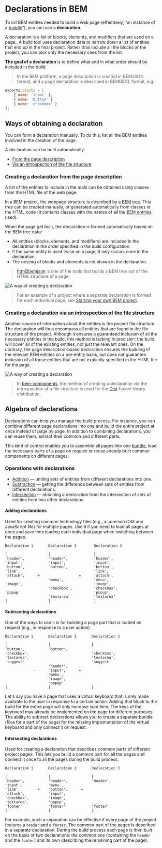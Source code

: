 # Declarations in BEM

To list BEM entities needed to build a web page (effectively, ”an instance of a [bundle](../build/build.en.md#bundle)“), you can use a **declaration**.

A declaration is a list of [blocks](../key-concepts/key-concepts.en.md#block), [elements](../key-concepts/key-concepts.en.md#element), and [modifiers](../key-concepts/key-concepts.en.md#modifier) that are used on a page.. A build tool uses declaration data to narrow down a list of entities that end up in the final project. Rather than include all the blocks of the project, you can pick only the necessary ones from the list.

**The goal of a declaration** is to define what and in what order should be included in the build.


>In the BEM platform, a page description is created in BEMJSON format, and a page declaration is described in BEMDECL format, e.g.:
```js
exports.blocks = [
    { name: 'input' },
    { name: 'button' },
    { name: 'checkbox' }
];
```

## Ways of obtaining a declaration

You can form a declaration manually. To do this, list all the BEM entities involved in the creation of the page.

A declaration can be built automatically:

* [From the page description](#creating-a-declaration-from-the-page-description)
* [Via an introspection of the file structure](#creating-a-declaration-via-an-introspection-of-the-file-structure)

### Creating a declaration from the page description

A list of the entities to include in the build can be obtained using classes from the HTML file of the web page.

In a BEM project, the webpage structure is described by a [BEM tree](../key-concepts/key-concepts.en.md#bem-tree). This tree can be created manually, or generated automatically from classes in the HTML code (it contains classes with the names of all the [BEM entities](../key-concepts/key-concepts.en.md#bem-entity) used).

When the page get built, the declaration is formed automatically based on the BEM tree data:
* All entities (blocks, elements, and modifiers) are included in the declaration in the order specified in the build configuration.
* If the same entity is used twice on a page, it only occurs once in the declaration.
* The nesting of blocks and elements is not shown in the declaration.

>[html2bemjson](https://github.com/bem-incubator/html2bemjson) is one of the tools that builds a BEM tree out of the HTML structure of a page.

![A way of creating a declaration](declarations__html2decl.en.png)

>For an example of a project where a separate declaration is formed for each individual page, see [Starting your own BEM project](https://en.bem.info/tutorials/start-with-project-stub/).

### Creating a declaration via an introspection of the file structure

Another source of information about the entities is the project file structure.
The declaration will thus encompass all entities that are found in the file structure of the project. Although it ensures a guaranteed inclusion of all the necessary entities in the build, this method is lacking in precision: the build will cover all of the existing entities, not just the relevant ones.
On the contrary, the page description-based declaration ensures the building of the relevant BEM entities on a per-entity basis, but does not guarantee inclusion of all those entities that are not explicitly specified in the HTML file for the page.

![A way of creating a declaration](declarations__fs2decl.en.png)

>In [bem-components](https://en.bem.info/libs/bem-components/), the method of creating a declaration via the introspection of a file structure is used for the [Dist](https://en.bem.info/libs/bem-components/)-based library distribution.

## Algebra of declarations

Declarations can help you manage the build process. For instance, you can combine different page declarations into one and build the entire project at once instead of page by page. In addition to combining declarations, you can reuse them, extract their common and different parts.

This kind of control enables you to assemble all pages into one [bundle](../build/build.en.md#bundle), load the necessary parts of a page on request or reuse already built common components on different pages.

### Operations with declarations

* [Addition](#adding-declarations) — uniting sets of entities from different declarations into one.
* [Subtraction](#subtracting-declarations) — getting the difference between sets of entities from different declarations.
* [Intersection](#intersecting-declarations) — obtaining a declaration from the intersection of sets of entities from two other declarations.

#### Adding declarations

Used for creating common technology files (e.g., a common CSS and JavaScript file) for multiple pages. Use it if you need to load all pages at once and save time loading each individual page when switching between the pages.

```text
Declaration 1       Declaration 2        Declaration 3

[                   [                    [
'header',           'header',            'header',
'input',            'input',             'input',
'button',           'button',            'button',
'link',                                  'link',
'attach',      +                  =      'attach',
                    'menu',              'menu',
'image',                                 'image',
                    'checkbox',          'checkbox',
'popup'                                  'popup',
                    'textarea'           'textarea'
]                   ]                    ]
```

#### Subtracting declarations

One of the ways to use it is for building a page part that is loaded on request (e.g., in response to a user action).

```text
Declaration 1       Declaration 2       Declaration 3

[                   [                   [
'button',           'button',
'checkbox',                             'checkbox',
'textarea',                             'textarea',
'suggest'                               'suggest'
                    'header',
             -      'input',      =
                    'menu',
                    'image',
                    'popup'
]                   ]                   ]
```

Let's say you have a page that uses a virtual keyboard that is only made available to the user in response to a certain action. Adding that block to the build for the entire page will only increase load time. The keys of the keyboard may already be implemented on the page for different purposes. The ability to subtract declarations allows you to create a separate bundle (files for a part of the page) for the missing implementation of the virtual keyboard and only connect it on request.

#### Intersecting declarations

Used for creating a declaration that describes common parts of different project pages. This lets you build a common part for all the pages and connect it once to all the pages during the build process.

```text
Declaration 1       Declaration 2       Declaration 3

[                   [                   [
'header',           'header',           'header',
'input',            'menu',
'link',        +    'button',      =
'attach',           'input',
'checkbox',         'image',
'textarea',         'popup',
'footer'            'footer'            'footer'
]                   ]                   ]
```
For example, such a separation can be effective if every page of the project features a `header` and a `footer`. The common part of the pages is described in a separate declaration. During the build process each page is then built on the basis of two declarations: the common one (containing the `header` and the `footer`) and its own (describing the remaining part of the page).
